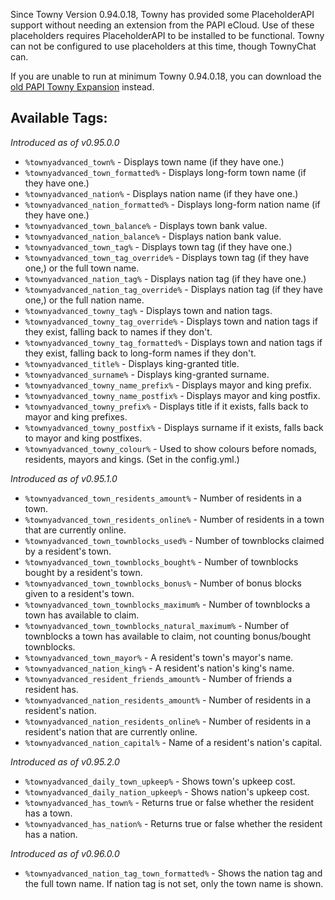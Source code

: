 Since Towny Version 0.94.0.18, Towny has provided some PlaceholderAPI support without needing an extension from the PAPI eCloud. Use of these placeholders requires PlaceholderAPI to be installed to be functional. Towny can not be configured to use placeholders at this time, though TownyChat can. 

If you are unable to run at minimum Towny 0.94.0.18, you can download the [old PAPI Towny Expansion](https://api.extendedclip.com/expansions/towny/) instead. 

## Available Tags:

_Introduced as of v0.95.0.0_
- `%townyadvanced_town%` - Displays town name (if they have one.)
- `%townyadvanced_town_formatted%` - Displays long-form town name (if they have one.)
- `%townyadvanced_nation%` - Displays nation name (if they have one.)
- `%townyadvanced_nation_formatted%` - Displays long-form nation name (if they have one.)
- `%townyadvanced_town_balance%` - Displays town bank value.
- `%townyadvanced_nation_balance%` - Displays nation bank value.
- `%townyadvanced_town_tag%` - Displays town tag (if they have one.)
- `%townyadvanced_town_tag_override%` - Displays town tag (if they have one,) or the full town name.
- `%townyadvanced_nation_tag%` - Displays nation tag (if they have one.)
- `%townyadvanced_nation_tag_override%` - Displays nation tag (if they have one,) or the full nation name.
- `%townyadvanced_towny_tag%` - Displays town and nation tags.
- `%townyadvanced_towny_tag_override%` - Displays town and nation tags if they exist, falling back to names if they don't.
- `%townyadvanced_towny_tag_formatted%` - Displays town and nation tags if they exist, falling back to long-form names if they don't.
- `%townyadvanced_title%` - Displays king-granted title.
- `%townyadvanced_surname%` - Displays king-granted surname.
- `%townyadvanced_towny_name_prefix%` - Displays mayor and king prefix.
- `%townyadvanced_towny_name_postfix%` - Displays mayor and king postfix.
- `%townyadvanced_towny_prefix%` - Displays title if it exists, falls back to mayor and king prefixes.
- `%townyadvanced_towny_postfix%` - Displays surname if it exists, falls back to mayor and king postfixes.
- `%townyadvanced_towny_colour%` - Used to show colours before nomads, residents, mayors and kings. (Set in the config.yml.)  

_Introduced as of v0.95.1.0_
- `%townyadvanced_town_residents_amount%` - Number of residents in a town.
- `%townyadvanced_town_residents_online%` - Number of residents in a town that are currently online.
- `%townyadvanced_town_townblocks_used%` - Number of townblocks claimed by a resident's town.
- `%townyadvanced_town_townblocks_bought%` - Number of townblocks bought by a resident's town.
- `%townyadvanced_town_townblocks_bonus%` - Number of bonus blocks given to a resident's town.
- `%townyadvanced_town_townblocks_maximum%` - Number of townblocks a town has available to claim.
- `%townyadvanced_town_townblocks_natural_maximum%` - Number of townblocks a town has available to claim, not counting bonus/bought townblocks.
- `%townyadvanced_town_mayor%` - A resident's town's mayor's name.
- `%townyadvanced_nation_king%` - A resident's nation's king's name.
- `%townyadvanced_resident_friends_amount%` - Number of friends a resident has.
- `%townyadvanced_nation_residents_amount%` - Number of residents in a resident's nation.
- `%townyadvanced_nation_residents_online%` - Number of residents in a resident's nation that are currently online.
- `%townyadvanced_nation_capital%` - Name of a resident's nation's capital.

_Introduced as of v0.95.2.0_
- `%townyadvanced_daily_town_upkeep%` - Shows town's upkeep cost.
- `%townyadvanced_daily_nation_upkeep%` - Shows nation's upkeep cost.
- `%townyadvanced_has_town%` - Returns true or false whether the resident has a town.
- `%townyadvanced_has_nation%` - Returns true or false whether the resident has a nation.

_Introduced as of v0.96.0.0_
- `%townyadvanced_nation_tag_town_formatted%` - Shows the nation tag and the full town name. If nation tag is not set, only the town name is shown.